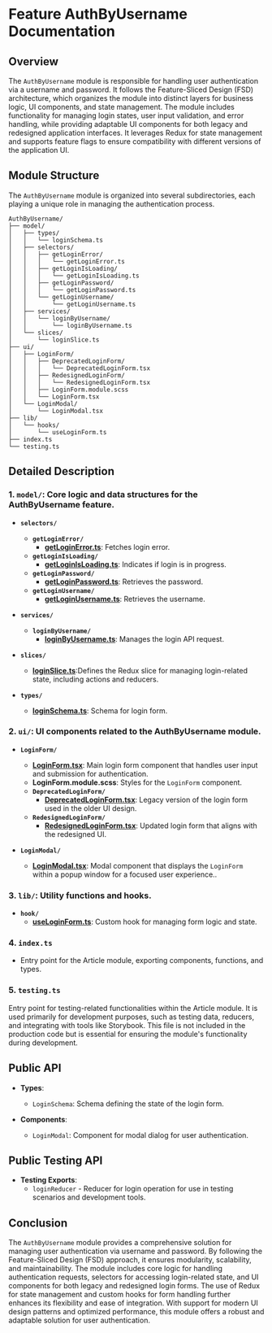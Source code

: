 # Feature AuthByUsername  Documentation

## Overview

The `AuthByUsername` module is responsible for handling user authentication via a username and password. It follows the Feature-Sliced Design (FSD) architecture, which organizes the module into distinct layers for business logic, UI components, and state management. The module includes functionality for managing login states, user input validation, and error handling, while providing adaptable UI components for both legacy and redesigned application interfaces. It leverages Redux for state management and supports feature flags to ensure compatibility with different versions of the application UI.

## Module Structure
The `AuthByUsername` module is organized into several subdirectories, each playing a unique role in managing the authentication process.
```text
AuthByUsername/
├── model/
│   ├── types/
│   │   └── loginSchema.ts
│   ├── selectors/
│   │   ├── getLoginError/
│   │   │   └── getLoginError.ts
│   │   ├── getLoginIsLoading/
│   │   │   └── getLoginIsLoading.ts
│   │   ├── getLoginPassword/
│   │   │   └── getLoginPassword.ts
│   │   └── getLoginUsername/
│   │       └── getLoginUsername.ts
│   ├── services/
│   │   └── loginByUsername/
│   │       └── loginByUsername.ts
│   └── slices/
│       └── loginSlice.ts
├── ui/
│   ├── LoginForm/
│   │   ├── DeprecatedLoginForm/
│   │   │   └── DeprecatedLoginForm.tsx
│   │   ├── RedesignedLoginForm/
│   │   │   └── RedesignedLoginForm.tsx
│   │   ├── LoginForm.module.scss
│   │   └── LoginForm.tsx
│   └── LoginModal/
│       └── LoginModal.tsx
├── lib/
│   └── hooks/
│       └── useLoginForm.ts
├── index.ts
└── testing.ts
```
## Detailed Description

### 1. `model/`: Core logic and data structures for the AuthByUsername feature.

- **`selectors/`**
  - **`getLoginError/`**
    - [**getLoginError.ts**](./model/selectors/getLoginError/README.md):  Fetches login error.
  - **`getLoginIsLoading/`**
    - [**getLoginIsLoading.ts**](./model/selectors/getLoginIsLoading/README.md):  Indicates if login is in progress.
  - **`getLoginPassword/`**
    - [**getLoginPassword.ts**](./model/selectors/getLoginPassword/README.md):   Retrieves the password.
  - **`getLoginUsername/`**
    - [**getLoginUsername.ts**](./model/selectors/getLoginUsername/README.md):  Retrieves the username.
    
- **`services/`**
  - **`loginByUsername/`**
    - [**loginByUsername.ts**](./model/services/loginByUsername/README.md): Manages the login API request.

- **`slices/`**
  - [**loginSlice.ts**](model/slices/README.md):Defines the Redux slice for managing login-related state, including actions and reducers.

- **`types/`**
  - [**loginSchema.ts**](./model/types/loginSchema.ts): Schema for login form.

### 2. `ui/`: UI components related to the AuthByUsername module.

- **`LoginForm/`**
  - [**LoginForm.tsx**](./ui/LoginForm/README.md): Main login form component that handles user input and submission for authentication.
  - **LoginForm.module.scss**: Styles for the `LoginForm` component.
  - **`DeprecatedLoginForm/`**
    - [**DeprecatedLoginForm.tsx**](./ui/LoginForm/DeprecatedLoginForm/README.md): Legacy version of the login form used in the older UI design.
  - **`RedesignedLoginForm/`**
    - [**RedesignedLoginForm.tsx**](./ui/LoginForm/RedesignedLoginForm/README.md): Updated login form that aligns with the redesigned UI.

- **`LoginModal/`**
  - [**LoginModal.tsx**](./ui/LoginModal/README.md): Modal component that displays the `LoginForm` within a popup window for a focused user experience..
  
### 3. `lib/`:  Utility functions and hooks.
- **`hook/`**
  - [**useLoginForm.ts**](./lib/hooks/README.md):  Custom hook for managing form logic and state.


### 4. `index.ts`
- Entry point for the Article module, exporting components, functions, and types.

### 5. `testing.ts`

Entry point for testing-related functionalities within the Article module. It is used primarily for development purposes, such as testing data, reducers, and integrating with tools like Storybook. This file is not included in the production code but is essential for ensuring the module's functionality during development.


## Public API

- **Types**:
    - `LoginSchema`: Schema defining the state of the login form.

- **Components**:
    - `LoginModal`: Component for modal dialog for user authentication.

## Public Testing API
- **Testing Exports**:
    - `loginReducer` - Reducer for login operation for use in testing scenarios and development tools.

## Conclusion
The `AuthByUsername` module provides a comprehensive solution for managing user authentication via username and password. By following the Feature-Sliced Design (FSD) approach, it ensures modularity, scalability, and maintainability. The module includes core logic for handling authentication requests, selectors for accessing login-related state, and UI components for both legacy and redesigned login forms. The use of Redux for state management and custom hooks for form handling further enhances its flexibility and ease of integration. With support for modern UI design patterns and optimized performance, this module offers a robust and adaptable solution for user authentication.
